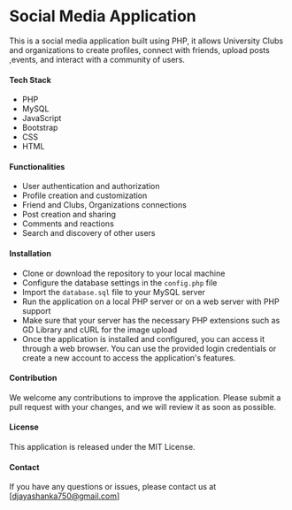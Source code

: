 
# Social Media Application

This is a social media application built using PHP, it allows  University Clubs and organizations to create profiles, connect with friends, upload posts ,events, and interact with a community of users.

#### Tech Stack

- PHP
- MySQL
- JavaScript
- Bootstrap
- CSS
- HTML

#### Functionalities
- User authentication and authorization
- Profile creation and customization
- Friend and Clubs, Organizations connections
- Post creation and sharing
- Comments and reactions
- Search and discovery of other users

#### Installation
- Clone or download the repository to your local machine
- Configure the database settings in the `config.php` file
- Import the `database.sql` file to your MySQL server
- Run the application on a local PHP server or on a web server with PHP support
- Make sure that your server has the necessary PHP extensions such as GD Library and cURL for the image upload
- Once the application is installed and configured, you can access it through a web browser. You can use the provided login credentials or create a new account to access the application's features.

#### Contribution
We welcome any contributions to improve the application. Please submit a pull request with your changes, and we will review it as soon as possible.

#### License
This application is released under the MIT License.

#### Contact
If you have any questions or issues, please contact us at [djayashanka750@gmail.com]
